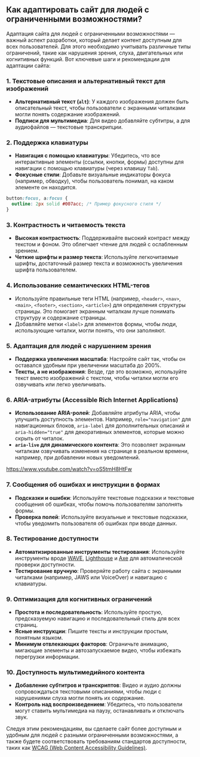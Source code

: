 ## Как адаптировать сайт для людей с ограниченными возможностями?

Адаптация сайта для людей с ограниченными возможностями — важный аспект разработки, который делает контент доступным для всех пользователей. Для этого необходимо учитывать различные типы ограничений, такие как нарушения зрения, слуха, двигательных или когнитивных функций. Вот ключевые шаги и рекомендации для адаптации сайта:

### 1. **Текстовые описания и альтернативный текст для изображений**

   - **Альтернативный текст (`alt`)**: У каждого изображения должен быть описательный текст, чтобы пользователи с экранными читалками могли понять содержание изображений.
   - **Подписи для мультимедиа**: Для видео добавляйте субтитры, а для аудиофайлов — текстовые транскрипции.

### 2. **Поддержка клавиатуры**

   - **Навигация с помощью клавиатуры**: Убедитесь, что все интерактивные элементы (ссылки, кнопки, формы) доступны для навигации с помощью клавиатуры (через клавишу `Tab`).
   - **Фокусные стили**: Добавьте визуальные индикаторы фокуса (например, обводку), чтобы пользователь понимал, на каком элементе он находится. 

```css
button:focus, a:focus {
  outline: 2px solid #007acc; /* Пример фокусного стиля */
}
```

### 3. **Контрастность и читаемость текста**

   - **Высокая контрастность**: Поддерживайте высокий контраст между текстом и фоном. Это облегчает чтение для людей с ослабленным зрением.
   - **Четкие шрифты и размер текста**: Используйте легкочитаемые шрифты, достаточный размер текста и возможность увеличения шрифта пользователем.

### 4. **Использование семантических HTML-тегов**

   - Используйте правильные теги HTML (например, `<header>`, `<nav>`, `<main>`, `<footer>`, `<section>`, `<article>`) для определения структуры страницы. Это помогает экранным читалкам лучше понимать структуру и содержание страницы.
   - Добавляйте метки `<label>` для элементов формы, чтобы люди, использующие читалки, могли понять, что они заполняют.

### 5. **Адаптация для людей с нарушением зрения**

   - **Поддержка увеличения масштаба**: Настройте сайт так, чтобы он оставался удобным при увеличении масштаба до 200%.
   - **Тексты, а не изображения**: Везде, где это возможно, используйте текст вместо изображений с текстом, чтобы читалки могли его озвучивать или легко увеличивать.

### 6. **ARIA-атрибуты (Accessible Rich Internet Applications)**

   - **Использование ARIA-ролей**: Добавляйте атрибуты ARIA, чтобы улучшить доступность элементов. Например, `role="navigation"` для навигационных блоков, `aria-label` для дополнительных описаний и `aria-hidden="true"` для декоративных элементов, которые можно скрыть от читалок.
   - **`aria-live` для динамического контента**: Это позволяет экранным читалкам озвучивать изменения на странице в реальном времени, например, при добавлении новых уведомлений.

   https://www.youtube.com/watch?v=oS5tmH8HtFw

### 7. **Сообщения об ошибках и инструкции в формах**

   - **Подсказки и ошибки**: Используйте текстовые подсказки и текстовые сообщения об ошибках, чтобы помочь пользователям заполнять формы.
   - **Проверка полей**: Используйте визуальные и текстовые подсказки, чтобы уведомить пользователя об ошибках при вводе данных.

### 8. **Тестирование доступности**

   - **Автоматизированные инструменты тестирования**: Используйте инструменты вроде [WAVE](https://wave.webaim.org/), [Lighthouse](https://developers.google.com/web/tools/lighthouse) и [Axe](https://www.deque.com/axe/) для автоматической проверки доступности.
   - **Тестирование вручную**: Проверяйте работу сайта с экранными читалками (например, JAWS или VoiceOver) и навигацию с клавиатуры.

### 9. **Оптимизация для когнитивных ограничений**

   - **Простота и последовательность**: Используйте простую, предсказуемую навигацию и последовательный стиль для всех страниц.
   - **Ясные инструкции**: Пишите тексты и инструкции простым, понятным языком.
   - **Минимум отвлекающих факторов**: Ограничьте анимацию, мигающие элементы и автозапускаемое видео, чтобы избежать перегрузки информации.

### 10. **Доступность мультимедийного контента**

   - **Добавление субтитров и транскриптов**: Видео и аудио должны сопровождаться текстовыми описаниями, чтобы люди с нарушениями слуха могли понять их содержание.
   - **Контроль над воспроизведением**: Убедитесь, что пользователи могут ставить мультимедиа на паузу, останавливать и отключать звук.

Следуя этим рекомендациям, вы сделаете сайт более доступным и удобным для людей с разными ограниченными возможностями, а также будете соответствовать требованиям стандартов доступности, таких как [WCAG (Web Content Accessibility Guidelines)](https://www.w3.org/WAI/standards-guidelines/wcag/).